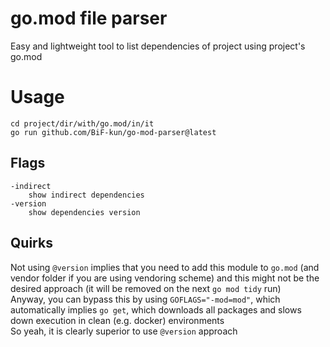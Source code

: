 # go.mod file parser
Easy and lightweight tool to list dependencies of project using project's go.mod

# Usage
```
cd project/dir/with/go.mod/in/it
go run github.com/BiF-kun/go-mod-parser@latest
```

## Flags
```
-indirect
    show indirect dependencies
-version
    show dependencies version
```

## Quirks
Not using `@version` implies that you need to add this module to `go.mod` (and vendor folder if you are using vendoring scheme) and this might not be the desired approach (it will be removed on the next `go mod tidy` run)  
Anyway, you can bypass this by using `GOFLAGS="-mod=mod"`, which automatically implies `go get`, which downloads all packages and slows down execution in clean (e.g. docker) environments  
So yeah, it is clearly superior to use `@version` approach
